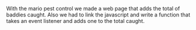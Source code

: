 With the mario pest control we made a web page that adds the total of baddies caught. Also we had to link the javascript and write a function that takes an event listener and adds one to the total caught.
